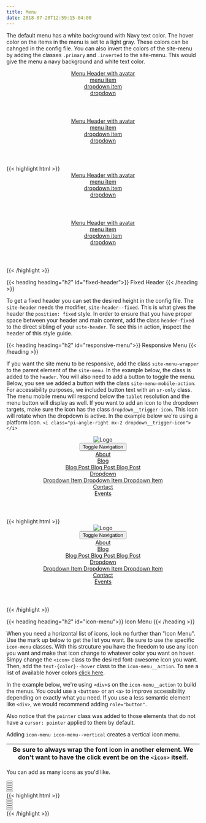 ```yaml
---
title: Menu
date: 2018-07-20T12:59:15-04:00
---
```


The default menu has a white background with Navy text color. The hover color on the items in the menu is set to a light gray. These colors can be cahnged in the config file.
You can also invert the colors of the site-menu by adding the classes `.primary` and `.inverted` to the site-menu. This would give the menu a navy background and white text color.



<header class="site-header">
  <nav class="site-menu">
    <a href="#" class="site-menu__item">
      <span class="card__header-icon pill--circle-medium background-pink text-white mr-2">
        <i class="pi-rimdev text-base"></i>
      </span>
      <div class="font-lg">
        Menu Header with avatar
      </div>
    </a>
    <a href="#" class="site-menu__item">
      menu item
    </a>
    <div class="site-menu__item dropdown">
      <a href="#" class="dropdown__trigger">
        dropdown item
      </a>
      <div class="dropdown__content pin-right">
        <a href="#">
          dropdown
        </a>
      </div>
    </div>
  </nav>
</header>
<header class="site-header mt-5">
  <nav class="site-menu primary inverted">
    <a href="#" class="site-menu__item">
      <span class="card__header-icon pill--circle-medium background-pink text-white mr-2">
        <i class="pi-rimdev text-base"></i>
      </span>
      <div class="font-lg">
        Menu Header with avatar
      </div>
    </a>
    <a href="#" class="site-menu__item">
      menu item
    </a>
    <div class="site-menu__item dropdown">
      <a href="#" class="dropdown__trigger">
        dropdown item
      </a>
      <div class="dropdown__content pin-right">
        <a href="#">
          dropdown
        </a>
      </div>
    </div>
  </nav>
</header>

<div class="mt-3 mb-4">
{{< highlight html >}}
<header class="site-header">
  <nav class="site-menu">
    <a href="#" class="site-menu__item">
      <span class="card__header-icon pill--circle-medium background-pink text-white mr-2">
        <i class="pi-rimdev text-base"></i>
      </span>
      <div class="font-lg">
        Menu Header with avatar
      </div>
    </a>
    <a href="#" class="site-menu__item">
      menu item
    </a>
    <div class="site-menu__item dropdown">
      <a href="#" class="dropdown__trigger">
        dropdown item
      </a>
      <div class="dropdown__content pin-right">
        <a href="#">
          dropdown
        </a>
      </div>
    </div>
  </nav>
</header>
<header class="site-header mt-5">
  <nav class="site-menu primary inverted">
    <a href="#" class="site-menu__item">
      <span class="card__header-icon pill--circle-medium background-pink text-white mr-2">
        <i class="pi-rimdev text-base"></i>
      </span>
      <div class="font-lg">
        Menu Header with avatar
      </div>
    </a>
    <a href="#" class="site-menu__item">
      menu item
    </a>
    <div class="site-menu__item dropdown">
      <a href="#" class="dropdown__trigger">
        dropdown item
      </a>
      <div class="dropdown__content pin-right">
        <a href="#">
          dropdown
        </a>
      </div>
    </div>
  </nav>
</header>
{{< /highlight >}}
</div>


{{< heading heading="h2" id="fixed-header">}}
Fixed Header
{{< /heading >}}

To get a fixed header you can set the desired height in the config file. The `site-header` needs the modifier, `site-header--fixed`. This is what gives the header the `position: fixed` style.
In order to ensure that you have proper space between your header and main content, add the class `header-fixed` to the direct sibling of your `site-header`.
To see this in action, inspect the header of this style guide.



{{< heading heading="h2" id="responsive-menu">}}
Responsive Menu
{{< /heading >}}

If you want the site menu to be responsive, add the class `site-menu-wrapper` to the parent element of the `site-menu`.
In the example below, the class is added to the `header`. You will also need to add a button to toggle the menu. Below, you see we
added a button with the class `site-menu-mobile-action`. For accessibility purposes, we included button text with an `sr-only` class.
The menu mobile menu will respond below the `tablet` resolution and the menu button will display as well.
If you want to add an icon to the dropdown targets, make sure the icon has the class `dropdown__trigger-icon`. This icon will rotate when the dropdown
is active. In the example below we're using a platform icon. `<i class="pi-angle-right mx-2 dropdown__trigger-icon"></i>`


<header class="background-teal site-menu-wrapper py-3 px-3">
  <div class="block-container flex--justify-between">
    <div class="block block--shrink">
      <img src="https://dummyimage.com/150x50/fff/aaa" alt="Logo">
    </div>
    <button class="site-menu-mobile-action button--plain text-white">
      <span class="sr-only">Toggle Navigation</span>
      <i aria-hidden="true" focusable="false" class="pi-menu pi-xl"></i>
    </button>
    <nav class="site-menu background-teal inverted">
      <div class="site-menu__item">
        <a href="#" class="dropdown__trigger">
          About
        </a>
      </div>
      <div class="site-menu__item dropdown">
        <a href="#" class="dropdown__trigger flex flex--justify-between w-100">
          Blog <i class="pi-angle-right mx-2 dropdown__trigger-icon"></i>
        </a>
        <div class="dropdown__content pin-right">
          <a href="#">
            Blog Post
          </a>
          <a href="#">
            Blog Post
          </a>
          <a href="#">
            Blog Post
          </a>
        </div>
      </div>
      <div class="site-menu__item dropdown">
        <a href="#" class="dropdown__trigger flex flex--justify-between w-100">
          Dropdown <i class="pi-angle-right mx-2 dropdown__trigger-icon"></i>
        </a>
        <div class="dropdown__content pin-right">
          <a href="#">
            Dropdown Item
          </a>
          <a href="#">
            Dropdown Item
          </a>
          <a href="#">
            Dropdown Item
          </a>
        </div>
      </div>
      <div class="site-menu__item">
        <a href="#" class="dropdown__trigger">
          Contact
        </a>
      </div>
      <div class="site-menu__item">
        <a href="#" class="dropdown__trigger">
          Events
        </a>
      </div>
    </nav>
  </div>
</header>

<div class="mt-3 mb-4">
{{< highlight html >}}
<header class="background-teal site-menu-wrapper py-3 px-3">
  <div class="block-container flex--justify-between">
    <div class="block block--shrink">
      <img src="https://dummyimage.com/150x50/fff/aaa" alt="Logo">
    </div>
    <button class="site-menu-mobile-action button--plain text-white">
      <span class="sr-only">Toggle Navigation</span>
      <i focusable="false" class="pi-menu pi-xl"></i>
    </button>
    <nav class="site-menu background-teal inverted">
      <div class="site-menu__item">
        <a href="#" class="dropdown__trigger">
          About
        </a>
      </div>
      <div class="site-menu__item dropdown">
        <a href="#" class="dropdown__trigger flex flex--justify-between w-100">
          Blog <i class="pi-angle-right mx-2 dropdown__trigger-icon"></i>
        </a>
        <div class="dropdown__content pin-right">
          <a href="#">
            Blog Post
          </a>
          <a href="#">
            Blog Post
          </a>
          <a href="#">
            Blog Post
          </a>
        </div>
      </div>
      <div class="site-menu__item dropdown">
        <a href="#" class="dropdown__trigger flex flex--justify-between w-100">
          Dropdown <i class="pi-angle-right mx-2 dropdown__trigger-icon"></i>
        </a>
        <div class="dropdown__content pin-right">
          <a href="#">
            Dropdown Item
          </a>
          <a href="#">
            Dropdown Item
          </a>
          <a href="#">
            Dropdown Item
          </a>
        </div>
      </div>
      <div class="site-menu__item">
        <a href="#" class="dropdown__trigger">
          Contact
        </a>
      </div>
      <div class="site-menu__item">
        <a href="#" class="dropdown__trigger">
          Events
        </a>
      </div>
    </nav>
  </div>
</header>
{{< /highlight >}}
</div>
 
 

{{< heading heading="h2" id="icon-menu">}}
Icon Menu
{{< /heading >}}

When you need a horizontal list of icons, look no further than "Icon Menu". Use the mark up below
to get the list you want. Be sure to use the specific `icon-menu` classes. With this strcuture you have
the freedom to use any icon you want and make that icon change to whatever color you want on hover.
Simpy change the `<icon>` class to the desired font-awesome icon you want. Then, add the `text-{color}--hover`
class to the `icon-menu__action`. To see a list of available hover colors [click here](/section-typography.html#kssref-typography-utilities-color).

In the example below, we're using `<div>`s on the `icon-menu__action` to build the menus. You could use a `<button>` or an `<a>` to improve accessibility
depending on exactly what you need. If you use a less semantic element like `<div>`, we would recommend adding `role="button"`.

Also notice that the `pointer` class was added to those elements that do not have a `cursor: pointer` applied to them by default.

Adding `icon-menu icon-menu--vertical` creates a vertical icon menu.

| <i class="fpi-warning text-orange"></i> Be sure to always wrap the font icon in another element. We don't want to have the click event be on the `<icon>` itself. |
| ----------------------------------------------------------------------------------------------------------------------------------------------------------------- |


You can add as many icons as you'd like.


<div class="icon-menu">
  <div class="icon-menu__item">
    <button class="icon-menu__action button--plain text-negative--hover pointer">
      <i class="pi-trash" aria-hidden="hidden"></i>
    </button>
  </div>
  <div class="icon-menu__item">
    <button class="icon-menu__action button--plain text-positive--hover pointer">
      <i class="pi-edit" aria-hidden="hidden"></i>
    </button>
  </div>
  <div class="icon-menu__item">
    <button class="icon-menu__action button--plain text-red--hover pointer">
      <i class="pi-clock" aria-hidden="hidden"></i>
    </button>
  </div>
</div>
<div class="icon-menu icon-menu--vertical">
  <div class="icon-menu__item">
    <button class="icon-menu__action button--plain text-negative--hover pointer">
      <i class="pi-trash" aria-hidden="hidden"></i>
    </button>
  </div>
  <div class="icon-menu__item">
    <button class="icon-menu__action button--plain text-positive--hover pointer">
      <i class="pi-edit" aria-hidden="hidden"></i>
    </button>
  </div>
</div>

<div class="mt-3 mb-4">
{{< highlight html >}}
<div class="icon-menu">
  <div class="icon-menu__item">
    <button class="icon-menu__action button--plain text-negative--hover pointer">
      <i class="pi-trash"></i>
    </button>
  </div>
  <div class="icon-menu__item">
    <button class="icon-menu__action button--plain text-positive--hover pointer">
      <i class="pi-edit"></i>
    </button>
  </div>
  <div class="icon-menu__item">
    <button class="icon-menu__action button--plain text-red--hover pointer">
      <i class="pi-clock"></i>
    </button>
  </div>
</div>
<div class="icon-menu icon-menu--vertical">
  <div class="icon-menu__item">
    <button class="icon-menu__action button--plain text-negative--hover pointer">
      <i class="pi-trash"></i>
    </button>
  </div>
  <div class="icon-menu__item">
    <button class="icon-menu__action button--plain text-positive--hover pointer">
      <i class="pi-edit"></i>
    </button>
  </div>
</div>
{{< /highlight >}}
</div>


